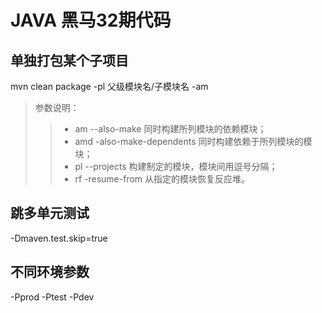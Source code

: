 # JAVA 黑马32期代码

## 单独打包某个子项目
mvn clean package -pl 父级模块名/子模块名 -am
> 参数说明：
>> - am --also-make 同时构建所列模块的依赖模块；
>> - amd -also-make-dependents 同时构建依赖于所列模块的模块；
>> - pl --projects 构建制定的模块，模块间用逗号分隔；
>> - rf -resume-from 从指定的模块恢复反应堆。

## 跳多单元测试
-Dmaven.test.skip=true 

## 不同环境参数
-Pprod
-Ptest
-Pdev
